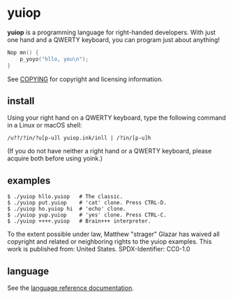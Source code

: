 # yuiop

**yuiop** is a programming language for right-handed
developers. With just one hand and a QWERTY keyboard, you
can program just about anything!

```c
Nop mn() {
    p_yoyo("hllo, you\n");
}
```

See [COPYING](./COPYING) for copyright and licensing information.

## install

Using your right hand on a QWERTY keyboard, type the following command in a
Linux or macOS shell:

    /u??/?in/?u[p-u]l yuiop.ink/inll | /?in/[p-u]h

(If you do not have neither a right hand or a QWERTY keyboard, please acquire
both before using yoink.)

## examples

    $ ./yuiop hllo.yuiop   # The classic.
    $ ./yuiop put.yuiop    # 'cat' clone. Press CTRL-D.
    $ ./yuiop ho.yuiop hi  # 'echo' clone.
    $ ./yuiop yup.yuiop    # 'yes' clone. Press CTRL-C.
    $ ./yuiop ++++.yuiop   # Brain+++ interpreter.

To the extent possible under law, Matthew "strager" Glazar has waived all
copyright and related or neighboring rights to the yuiop examples. This work is
published from: United States. SPDX-Identifier: CC0-1.0

## language

See the [language reference documentation](./yuiop.md).
